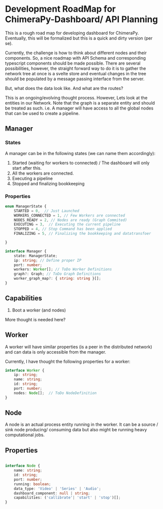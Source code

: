 # Development RoadMap for ChimeraPy-Dashboard/ API Planning

This is a rough road map for developing dashboard for ChimeraPy. Eventually, this will be formalized but this is a quick
and dirty version (per se).

Currently, the challenge is how to think about different nodes and their components. So, a nice roadmap with API Schema
and corresponding typescript components should be made possible. There are several possibilities, however, the straight
forward way to do it is to gather the network tree at once is a svelte store and eventual changes in the tree should be
populated by a message passing interface from the server.

But, what does the data look like. And what are the routes?

This is an ongoing/evolving thought process. However, Lets look at the entities in our Network. Note that the graph is a
separate entity and should be treated as such. i.e. A manager will have access to all the global nodes that can be used
to create a pipeline.

## Manager

### States

A manager can be in the following states (we can name them accordingly):

1. Started (waiting for workers to connected) / The dashboard will only start after this.
2. All the workers are connected.
3. Executing a pipeline
4. Stopped and finalizing bookkeeping

### Properties

```typescript
enum ManagerState {
    STARTED = 0,  // Just Launched
    WORKERS_CONNECTED = 1, // Few Workers are connected
    NODES_READY = 2, // Nodes are ready (Graph Commited)
    EXECUTING = 3,  // Executing the current pipeline
    STOPPED = 4, // Stop Command has been applied
    FINALIZING = 5, // Finalizing the bookkeeping and datatransfoer

}

interface Manager {
    state: ManagerState;
    ip: string; // Define proper IP
    port: number;
    workers: Worker[]; // ToDo Worker Definitions
    graph?: Graph; // ToDo Graph Definitions
    worker_graph_map?: { string: string }[];
}
```

## Capabilities

1. Boot a worker (and nodes)

More thought is needed here?

## Worker

A worker will have similar properties (is a peer in the distributed network) and can data is only accessible from the
manager.

Currently, I have thought the following properties for a worker:

```typescript
interface Worker {
    ip: string;
    name: string;
    id: string;
    port: number;
    nodes: Node[];  // ToDo NodeDefinition
}
```

## Node

A node is an actual process entity running in the worker. It can be a source / sink node producing/ consuming data but
also might be running heavy computational jobs.

## Properties

```typescript

interface Node {
    name: string;
    id: string;
    port: number;
    running: boolean;
    data_type: 'Video' | 'Series' | 'Audio';
    dashboard_component: null | string;
    capabilities: ('callibrate'| 'start' | 'stop')[];
}
```
